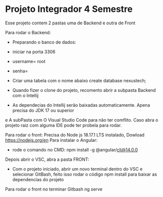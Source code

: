 # Projeto Integrador 4 Semestre

Esse projeto contem 2 pastas uma de Backend e outra de Front 

Para rodar o Backend: 
- Preparando o banco de dados: 
- iniciar na porta 3306
- username= root 
- senha=

- Criar uma tabela com o nome abaixo
create database nexustech;

- Quando fizer o clone do projeto, recomento abrir a subpasta Backend com o Intellij
- As dependecias do Intellij serão baixadas automaticamente. Apena precisa do JDK 17 ou superior



 e A subPasta com O Visual Studio Code para não ter comflito. 
Caso abra o projeto raiz com alguma IDE pode ter probela para rodar. 



Para rodar o front: 
Precisa do Node js 18.17.1 LTS instalado, Dowload <https://nodejs.org/en>
Para instalar o Angular:
- rode o comando no CMD: npm install -g @angular/cli@14.0.0

Depois abrir o VSC, abra a pasta FRONT:
- Com o projeto iniciado, abrir um novo terminal dentro do VSC e selecionar GitBash, feito isso rodar o código npm install para baixar as dependencias do projeto 

Para rodar o front no terminar Gitbash ng serve


